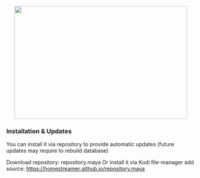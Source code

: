<p align="center">
  <img width="460" height="300" src="[https://picsum.photos/460/300](https://github.com/homestreamer/repository.maya/blob/master/repo/plugin.program.maya/fanart.jpg?raw=true)">
</p>

### Installation & Updates
You can install it via repository to provide automatic updates (future updates may require to rebuild database)

Download repository: repository.maya
Or install it via Kodi file-manager
add source: https://homestreamer.github.io/repository.maya
